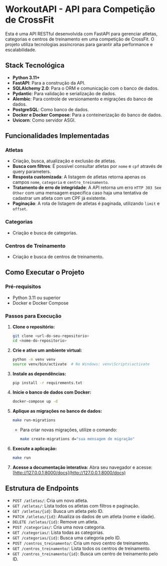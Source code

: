 # WorkoutAPI - API para Competição de CrossFit

Esta é uma API RESTful desenvolvida com FastAPI para gerenciar atletas, categorias e centros de treinamento em uma competição de CrossFit. O projeto utiliza tecnologias assíncronas para garantir alta performance e escalabilidade.

## Stack Tecnológica

  * **Python 3.11+**
  * **FastAPI**: Para a construção da API.
  * **SQLAlchemy 2.0**: Para o ORM e comunicação com o banco de dados.
  * **Pydantic**: Para validação e serialização de dados.
  * **Alembic**: Para controle de versionamento e migrações do banco de dados.
  * **PostgreSQL**: Como banco de dados.
  * **Docker e Docker Compose**: Para a conteinerização do banco de dados.
  * **Uvicorn**: Como servidor ASGI.

## Funcionalidades Implementadas

### Atletas

  * Criação, busca, atualização e exclusão de atletas.
  * **Busca com filtros**: É possível consultar atletas por `nome` e `cpf` através de query parameters.
  * **Resposta customizada**: A listagem de atletas retorna apenas os campos `nome`, `categoria` e `centro_treinamento`.
  * **Tratamento de erro de integridade**: A API retorna um erro `HTTP 303 See Other` com uma mensagem específica caso haja uma tentativa de cadastrar um atleta com um CPF já existente.
  * **Paginação**: A rota de listagem de atletas é paginada, utilizando `limit` e `offset`.

### Categorias

  * Criação e busca de categorias.

### Centros de Treinamento

  * Criação e busca de centros de treinamento.

## Como Executar o Projeto

### Pré-requisitos

  * Python 3.11 ou superior
  * Docker e Docker Compose

### Passos para Execução

1.  **Clone o repositório:**

    ```bash
    git clone <url-do-seu-repositorio>
    cd <nome-do-repositorio>
    ```

2.  **Crie e ative um ambiente virtual:**

    ```bash
    python -m venv venv
    source venv/bin/activate  # No Windows: venv\Scripts\activate
    ```

3.  **Instale as dependências:**

    ```bash
    pip install -r requirements.txt
    ```

4.  **Inicie o banco de dados com Docker:**

    ```bash
    docker-compose up -d
    ```

5.  **Aplique as migrações no banco de dados:**

    ```bash
    make run-migrations
    ```

      * Para criar novas migrações, utilize o comando:
        ```bash
        make create-migrations d="sua mensagem de migração"
        ```

6.  **Execute a aplicação:**

    ```bash
    make run
    ```

7.  **Acesse a documentação interativa:**
    Abra seu navegador e acesse: [http://127.0.0.1:8000/docs](http://127.0.0.1:8000/docs)

## Estrutura de Endpoints

  * `POST /atletas/`: Cria um novo atleta.
  * `GET /atletas/`: Lista todos os atletas com filtros e paginação.
  * `GET /atletas/{id}`: Busca um atleta pelo ID.
  * `PATCH /atletas/{id}`: Atualiza os dados de um atleta (nome e idade).
  * `DELETE /atletas/{id}`: Remove um atleta.
  * `POST /categorias/`: Cria uma nova categoria.
  * `GET /categorias/`: Lista todas as categorias.
  * `GET /categorias/{id}`: Busca uma categoria pelo ID.
  * `POST /centros_treinamento/`: Cria um novo centro de treinamento.
  * `GET /centros_treinamento/`: Lista todos os centros de treinamento.
  * `GET /centros_treinamento/{id}`: Busca um centro de treinamento pelo ID.